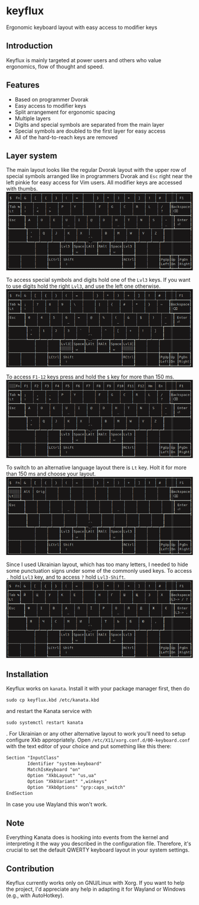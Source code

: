 # keyflux
Ergonomic keyboard layout with easy access to modifier keys

## Introduction
Keyflux is mainly targeted at power users and others who value ergonomics, flow
of thought and speed.

## Features
- Based on programmer Dvorak
- Easy access to modifier keys
- Split arrangement for ergonomic spacing
- Multiple layers
- Digits and special symbols are separated from the main layer
- Special symbols are doubled to the first layer for easy access
- All of the hard-to-reach keys are removed

## Layer system
The main layout looks like the regular Dvorak layout with the upper row of
special symbols arranged like in programmers Dvorak and `Esc` right near the left
pinkie for easy access for Vim users. All modifier keys are accessed with
thumbs.
![picture of the main layer](resources/main_layer.jpg "Main layer")

To access special symbols and digits hold one of the `Lvl3` keys. If you want to
use digits hold the right `Lvl3`, and use the left one otherwise.
![picture of the third layer](resources/third_layer.jpg "Lvl3 layer")

To access `F1-12` keys press and hold the `$` key for more than 150 ms.
![picture of Fn layer](resources/fn_layer.jpg "Fn layer")

To switch to an alternative language layout there is `Lt` key. Holt it for more
than 150 ms and choose your layout.
![picture of layout layer](resources/layout_layer.jpg "Layout layer")

Since I used Ukrainian layout, which has too many letters, I needed to hide some
punctuation signs under some of the commonly used keys.
To access `.` hold `Lvl3` key, and to access `?` hold `Lvl3-Shift`.
![picture of Ukrainian layer](resources/ukrainian_layer.jpg)

## Installation
Keyflux works on `kanata`. Install it with your package manager first, then do
```
sudo cp keyflux.kbd /etc/kanata.kbd
```
and restart the Kanata service with
```
sudo systemctl restart kanata
```
.
For Ukrainian or any other alternative layout to work you'll need to setup
configure Xkb appropriately. Open `/etc/X11/xorg.conf.d/00-keyboard.conf` with
the text editor of your choice and put something like this there:
```
Section "InputClass"
        Identifier "system-keyboard"
        MatchIsKeyboard "on"
        Option "XkbLayout" "us,ua"
        Option "XkbVariant" ",winkeys"
        Option "XkbOptions" "grp:caps_switch"
EndSection
```
In case you use Wayland this won't work.

## Note
Everything Kanata does is hooking into events from the kernel and interpreting
it the way you described in the configuration file. Therefore, it's crucial to
set the default QWERTY keyboard layout in your system settings.

## Contribution
Keyflux currently works only on GNU/Linux with Xorg. If you want to help the
project, I'd appreciate any help in adapting it for Wayland or Windows (e.g., with
AutoHotkey).
